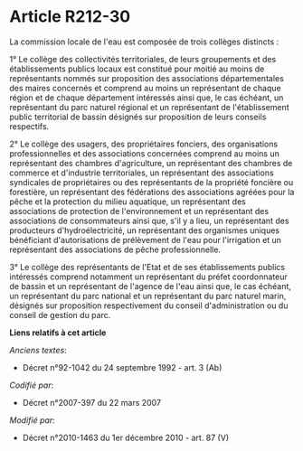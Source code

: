 # Article R212-30

La commission locale de l'eau est composée de trois collèges distincts : 

1° Le collège des collectivités territoriales, de leurs groupements et des établissements publics locaux est constitué pour
moitié au moins de représentants nommés sur proposition des associations départementales des maires concernés et comprend au
moins un représentant de chaque région et de chaque département intéressés ainsi que, le cas échéant, un représentant du parc
naturel régional et un représentant de l'établissement public territorial de bassin désignés sur proposition de leurs
conseils respectifs. 

2° Le collège des usagers, des propriétaires fonciers, des organisations professionnelles et des associations concernées
comprend au moins un représentant des chambres d'agriculture, un représentant des      chambres de commerce et d'industrie
territoriales, un représentant des associations syndicales de propriétaires ou des représentants de la propriété foncière ou
forestière, un représentant des fédérations des associations agréées pour la pêche et la protection du milieu aquatique, un
représentant des associations de protection de l'environnement et un représentant des associations de consommateurs ainsi
que, s'il y a lieu, un représentant des producteurs d'hydroélectricité, un représentant des organismes uniques bénéficiant
d'autorisations de prélèvement de l'eau pour l'irrigation et un représentant des associations de pêche professionnelle. 

3° Le collège des représentants de l'Etat et de ses établissements publics intéressés comprend notamment un représentant du
préfet coordonnateur de bassin et un représentant de l'agence de l'eau ainsi que, le cas échéant, un représentant du parc
national et un représentant du parc naturel marin, désignés sur proposition respectivement du conseil d'administration ou du
conseil de gestion du parc.

**Liens relatifs à cet article**

_Anciens textes_:

  - Décret n°92-1042 du 24 septembre 1992 - art. 3 (Ab)

_Codifié par_:

  - Décret n°2007-397 du 22 mars 2007

_Modifié par_:

  - Décret n°2010-1463 du 1er décembre 2010 - art. 87 (V)
